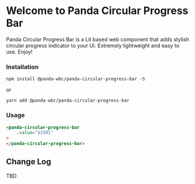 # Welcome to Panda Circular Progress Bar
Panda Circular Progress Bar is a Lit based web component that adds stylish circular progress indicator to your UI. Extremely lightweight and easy to use.
Enjoy!

### Installation
```npm install @panda-wbc/panda-circular-progress-bar -S```

or 

```yarn add @panda-wbc/panda-circular-progress-bar```

### Usage

```html
<panda-circular-progress-bar
	.value="${50}"
>
</panda-circular-progress-bar>
```

## Change Log

TBD